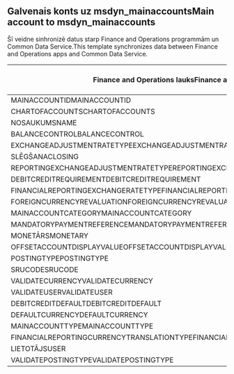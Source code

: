 ## <a name="main-account-to-msdyn_mainaccounts"></a><span data-ttu-id="1bca5-101">Galvenais konts uz msdyn_mainaccounts</span><span class="sxs-lookup"><span data-stu-id="1bca5-101">Main account to msdyn_mainaccounts</span></span>

<span data-ttu-id="1bca5-102">Šī veidne sinhronizē datus starp Finance and Operations programmām un Common Data Service.</span><span class="sxs-lookup"><span data-stu-id="1bca5-102">This template synchronizes data between Finance and Operations apps and Common Data Service.</span></span>

<span data-ttu-id="1bca5-103">Finance and Operations lauks</span><span class="sxs-lookup"><span data-stu-id="1bca5-103">Finance and Operations field</span></span> | <span data-ttu-id="1bca5-104">Kartes veids</span><span class="sxs-lookup"><span data-stu-id="1bca5-104">Map type</span></span> | <span data-ttu-id="1bca5-105">Cits Dynamics 365 lauks</span><span class="sxs-lookup"><span data-stu-id="1bca5-105">Other Dynamics 365 field</span></span> | <span data-ttu-id="1bca5-106">Noklusējuma vērtība</span><span class="sxs-lookup"><span data-stu-id="1bca5-106">Default value</span></span>
---|---|---|---
<span data-ttu-id="1bca5-107">MAINACCOUNTID</span><span class="sxs-lookup"><span data-stu-id="1bca5-107">MAINACCOUNTID</span></span> | = | <span data-ttu-id="1bca5-108">msdyn_accountnumber</span><span class="sxs-lookup"><span data-stu-id="1bca5-108">msdyn_accountnumber</span></span> | 
<span data-ttu-id="1bca5-109">CHARTOFACCOUNTS</span><span class="sxs-lookup"><span data-stu-id="1bca5-109">CHARTOFACCOUNTS</span></span> | = | <span data-ttu-id="1bca5-110">msdyn_chartofaccounts.msdyn_name</span><span class="sxs-lookup"><span data-stu-id="1bca5-110">msdyn_chartofaccounts.msdyn_name</span></span> | 
<span data-ttu-id="1bca5-111">NOSAUKUMS</span><span class="sxs-lookup"><span data-stu-id="1bca5-111">NAME</span></span> | = | <span data-ttu-id="1bca5-112">msdyn_name</span><span class="sxs-lookup"><span data-stu-id="1bca5-112">msdyn_name</span></span> | 
<span data-ttu-id="1bca5-113">BALANCECONTROL</span><span class="sxs-lookup"><span data-stu-id="1bca5-113">BALANCECONTROL</span></span> | >< | <span data-ttu-id="1bca5-114">msdyn_balancecontrol</span><span class="sxs-lookup"><span data-stu-id="1bca5-114">msdyn_balancecontrol</span></span> | 
<span data-ttu-id="1bca5-115">EXCHANGEADJUSTMENTRATETYPE</span><span class="sxs-lookup"><span data-stu-id="1bca5-115">EXCHANGEADJUSTMENTRATETYPE</span></span> | = | <span data-ttu-id="1bca5-116">msdyn_exchangeadjustmentratetype.msdyn_name</span><span class="sxs-lookup"><span data-stu-id="1bca5-116">msdyn_exchangeadjustmentratetype.msdyn_name</span></span> | 
<span data-ttu-id="1bca5-117">SLĒGŠANA</span><span class="sxs-lookup"><span data-stu-id="1bca5-117">CLOSING</span></span> | >< | <span data-ttu-id="1bca5-118">msdyn_closing</span><span class="sxs-lookup"><span data-stu-id="1bca5-118">msdyn_closing</span></span> | 
<span data-ttu-id="1bca5-119">REPORTINGEXCHANGEADJUSTMENTRATETYPE</span><span class="sxs-lookup"><span data-stu-id="1bca5-119">REPORTINGEXCHANGEADJUSTMENTRATETYPE</span></span> | = | <span data-ttu-id="1bca5-120">msdyn_reportingexchangeadjustmentratetype.msdyn_name</span><span class="sxs-lookup"><span data-stu-id="1bca5-120">msdyn_reportingexchangeadjustmentratetype.msdyn_name</span></span> | 
<span data-ttu-id="1bca5-121">DEBITCREDITREQUIREMENT</span><span class="sxs-lookup"><span data-stu-id="1bca5-121">DEBITCREDITREQUIREMENT</span></span> | >< | <span data-ttu-id="1bca5-122">msdyn_debitcreditrequirement</span><span class="sxs-lookup"><span data-stu-id="1bca5-122">msdyn_debitcreditrequirement</span></span> | 
<span data-ttu-id="1bca5-123">FINANCIALREPORTINGEXCHANGERATETYPE</span><span class="sxs-lookup"><span data-stu-id="1bca5-123">FINANCIALREPORTINGEXCHANGERATETYPE</span></span> | = | <span data-ttu-id="1bca5-124">msdyn_financialreportingexchangeratetype.msdyn_name</span><span class="sxs-lookup"><span data-stu-id="1bca5-124">msdyn_financialreportingexchangeratetype.msdyn_name</span></span> | 
<span data-ttu-id="1bca5-125">FOREIGNCURRENCYREVALUATION</span><span class="sxs-lookup"><span data-stu-id="1bca5-125">FOREIGNCURRENCYREVALUATION</span></span> | >< | <span data-ttu-id="1bca5-126">msdyn_foreigncurrencyrevaluation</span><span class="sxs-lookup"><span data-stu-id="1bca5-126">msdyn_foreigncurrencyrevaluation</span></span> | 
<span data-ttu-id="1bca5-127">MAINACCOUNTCATEGORY</span><span class="sxs-lookup"><span data-stu-id="1bca5-127">MAINACCOUNTCATEGORY</span></span> | = | <span data-ttu-id="1bca5-128">msdyn_mainaccountcategoryname</span><span class="sxs-lookup"><span data-stu-id="1bca5-128">msdyn_mainaccountcategoryname</span></span> | 
<span data-ttu-id="1bca5-129">MANDATORYPAYMENTREFERENCE</span><span class="sxs-lookup"><span data-stu-id="1bca5-129">MANDATORYPAYMENTREFERENCE</span></span> | >< | <span data-ttu-id="1bca5-130">msdyn_mandatorypaymentreference</span><span class="sxs-lookup"><span data-stu-id="1bca5-130">msdyn_mandatorypaymentreference</span></span> | 
<span data-ttu-id="1bca5-131">MONETĀRS</span><span class="sxs-lookup"><span data-stu-id="1bca5-131">MONETARY</span></span> | >< | <span data-ttu-id="1bca5-132">msdyn_monetary</span><span class="sxs-lookup"><span data-stu-id="1bca5-132">msdyn_monetary</span></span> | 
<span data-ttu-id="1bca5-133">OFFSETACCOUNTDISPLAYVALUE</span><span class="sxs-lookup"><span data-stu-id="1bca5-133">OFFSETACCOUNTDISPLAYVALUE</span></span> | = | <span data-ttu-id="1bca5-134">msdyn_offsetaccount</span><span class="sxs-lookup"><span data-stu-id="1bca5-134">msdyn_offsetaccount</span></span> | 
<span data-ttu-id="1bca5-135">POSTINGTYPE</span><span class="sxs-lookup"><span data-stu-id="1bca5-135">POSTINGTYPE</span></span> | >< | <span data-ttu-id="1bca5-136">msdyn_postingtype</span><span class="sxs-lookup"><span data-stu-id="1bca5-136">msdyn_postingtype</span></span> | 
<span data-ttu-id="1bca5-137">SRUCODE</span><span class="sxs-lookup"><span data-stu-id="1bca5-137">SRUCODE</span></span> | = | <span data-ttu-id="1bca5-138">msdyn_srucode</span><span class="sxs-lookup"><span data-stu-id="1bca5-138">msdyn_srucode</span></span> | 
<span data-ttu-id="1bca5-139">VALIDATECURRENCY</span><span class="sxs-lookup"><span data-stu-id="1bca5-139">VALIDATECURRENCY</span></span> | >< | <span data-ttu-id="1bca5-140">msdyn_validatecurrencycode</span><span class="sxs-lookup"><span data-stu-id="1bca5-140">msdyn_validatecurrencycode</span></span> | 
<span data-ttu-id="1bca5-141">VALIDATEUSER</span><span class="sxs-lookup"><span data-stu-id="1bca5-141">VALIDATEUSER</span></span> | >< | <span data-ttu-id="1bca5-142">msdyn_validateuser</span><span class="sxs-lookup"><span data-stu-id="1bca5-142">msdyn_validateuser</span></span> | 
<span data-ttu-id="1bca5-143">DEBITCREDITDEFAULT</span><span class="sxs-lookup"><span data-stu-id="1bca5-143">DEBITCREDITDEFAULT</span></span> | >< | <span data-ttu-id="1bca5-144">msdyn_debitcreditdefault</span><span class="sxs-lookup"><span data-stu-id="1bca5-144">msdyn_debitcreditdefault</span></span> | 
<span data-ttu-id="1bca5-145">DEFAULTCURRENCY</span><span class="sxs-lookup"><span data-stu-id="1bca5-145">DEFAULTCURRENCY</span></span> | = | <span data-ttu-id="1bca5-146">msdyn_defaultcurrency.isocurrencycode</span><span class="sxs-lookup"><span data-stu-id="1bca5-146">msdyn_defaultcurrency.isocurrencycode</span></span> | 
<span data-ttu-id="1bca5-147">MAINACCOUNTTYPE</span><span class="sxs-lookup"><span data-stu-id="1bca5-147">MAINACCOUNTTYPE</span></span> | >< | <span data-ttu-id="1bca5-148">msdyn_mainaccounttype</span><span class="sxs-lookup"><span data-stu-id="1bca5-148">msdyn_mainaccounttype</span></span> | 
<span data-ttu-id="1bca5-149">FINANCIALREPORTINGCURRENCYTRANSLATIONTYPE</span><span class="sxs-lookup"><span data-stu-id="1bca5-149">FINANCIALREPORTINGCURRENCYTRANSLATIONTYPE</span></span> | >< | <span data-ttu-id="1bca5-150">msdyn_financialreportingcurrencytrantype</span><span class="sxs-lookup"><span data-stu-id="1bca5-150">msdyn_financialreportingcurrencytrantype</span></span> | 
<span data-ttu-id="1bca5-151">LIETOTĀJS</span><span class="sxs-lookup"><span data-stu-id="1bca5-151">USER</span></span> | = | <span data-ttu-id="1bca5-152">msdyn_user</span><span class="sxs-lookup"><span data-stu-id="1bca5-152">msdyn_user</span></span> | 
<span data-ttu-id="1bca5-153">VALIDATEPOSTINGTYPE</span><span class="sxs-lookup"><span data-stu-id="1bca5-153">VALIDATEPOSTINGTYPE</span></span> | >< | <span data-ttu-id="1bca5-154">msdyn_validateposting</span><span class="sxs-lookup"><span data-stu-id="1bca5-154">msdyn_validateposting</span></span> | 

